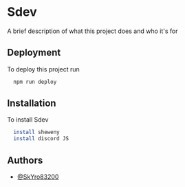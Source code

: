 
# Sdev

A brief description of what this project does and who it's for


## Deployment

To deploy this project run

```bash
  npm run deploy
```


## Installation

To install Sdev 

```bash
  install sheweny
  install discord JS
```
    
## Authors

- [@SkYro83200](https://www.github.com/SkYro83200)

